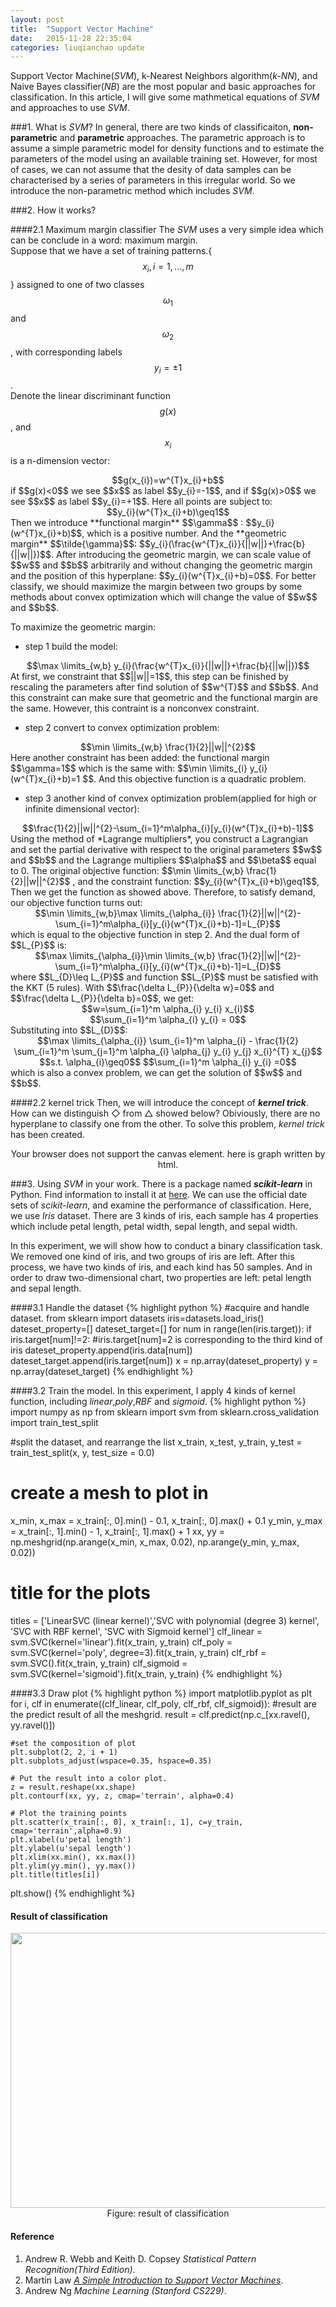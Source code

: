 ```yaml
---
layout: post
title:  "Support Vector Machine"
date:   2015-11-28 22:35:04
categories: liuqianchao update
---
```


Support Vector Machine(*SVM*), k-Nearest Neighbors algorithm(*k-NN*), and Naive Bayes classifier(*NB*) are the most popular and basic approaches for classification. In this article, I will give some mathmetical equations of *SVM* and approaches to use *SVM*.

###1. What is *SVM*?
In general, there are two kinds of classificaiton, **non-parametric** and **parametric** approaches. The parametric approach is to assume a simple parametric model for density functions and to estimate the parameters of the model using an available training set.
However, for most of cases, we can not assume that the desity of data samples can be characterised by a series of parameters in this irregular world. So we introduce the non-parametric method which includes *SVM*.

###2. How it works?

####2.1 Maximum margin classifier
The *SVM* uses a very simple idea which can be conclude in a word: maximum margin.    
Suppose that we have a set of training patterns.{$$x_{i},i=1,...,m$$} assigned to one of two classes $$\omega_{1}$$ and $$\omega_{2}$$, with corresponding labels $$y_{i}=\pm1$$.     
Denote the linear discriminant function $$g(x)$$, and $$x_{i}$$ is a n-dimension vector:

<div align="center">
$$g(x_{i})=w^{T}x_{i}+b$$
</div>
if $$g(x)<0$$ we see $$x$$ as label $$y_{i}=-1$$, and if $$g(x)>0$$ we see $$x$$ as label $$y_{i}=+1$$. Here all points are subject to: 

<div align="center">
$$y_{i}(w^{T}x_{i}+b)\geq1$$
</div>
Then we introduce **functional margin** $$\gamma$$ : $$y_{i}(w^{T}x_{i}+b)$$, which is a positive number.   
And the **geometric margin** $$\tilde{\gamma}$$: $$y_{i}(\frac{w^{T}x_{i}}{||w||}+\frac{b}{||w||})$$. After introducing the geometric margin, we can scale value of $$w$$ and $$b$$ arbitrarily and without changing the geometric margin and the position of this hyperplane: $$y_{i}(w^{T}x_{i}+b)=0$$.
For better classify, we should maximize the margin between two groups by some methods about convex optimization which will change the value of $$w$$ and $$b$$.   

To maximize the geometric margin:

- step 1 build the model:


<div align="center">$$\max \limits_{w,b} y_{i}(\frac{w^{T}x_{i}}{||w||}+\frac{b}{||w||})$$</div>
At first, we constraint that $$||w||=1$$, this step can be finished by rescaling the parameters after find solution of $$w^{T}$$ and $$b$$. And this constraint can make sure that geometric and the functional margin are the same. However, this contraint is a nonconvex constraint.

- step 2 convert to convex optimization problem:

<div align="center">$$\min \limits_{w,b} \frac{1}{2}||w||^{2}$$</div>
Here another constraint has been added: the functional margin $$\gamma=1$$ which is the same with: $$\min \limits_{i} y_{i}(w^{T}x_{i}+b)=1 $$. And this objective function is a quadratic problem.

- step 3 another kind of convex optimization problem(applied for high or infinite dimensional vector):

<div align="center">$$\frac{1}{2}||w||^{2}-\sum_{i=1}^m\alpha_{i}[y_{i}(w^{T}x_{i}+b)-1]$$</div>
Using the method of *Lagrange multipliers*, you construct a Lagrangian and set the partial derivative with respect to the original parameters $$w$$ and $$b$$ and the Lagrange multipliers $$\alpha$$ and $$\beta$$ equal to 0.
The original objective function: $$\min \limits_{w,b} \frac{1}{2}||w||^{2}$$ , and the constraint function: $$y_{i}(w^{T}x_{i}+b)\geq1$$, Then we get the function as showed above. Therefore, to satisfy demand, our objective function turns out:

<div align="center">$$\min \limits_{w,b}\max \limits_{\alpha_{i}} \frac{1}{2}||w||^{2}-\sum_{i=1}^m\alpha_{i}[y_{i}(w^{T}x_{i}+b)-1]=L_{P}$$</div>
which is equal to the objective function in step 2. And the dual form of $$L_{P}$$ is:

<div align="center">$$\max \limits_{\alpha_{i}}\min \limits_{w,b} \frac{1}{2}||w||^{2}-\sum_{i=1}^m\alpha_{i}[y_{i}(w^{T}x_{i}+b)-1]=L_{D}$$</div>
where $$L_{D}\leq L_{P}$$ and function $$L_{P}$$ must be satisfied with the KKT (5 rules). With $$\frac{\delta L_{P}}{\delta w}=0$$ and $$\frac{\delta L_{P}}{\delta b}=0$$, we get:

<div align="center">$$w=\sum_{i=1}^m \alpha_{i} y_{i} x_{i}$$</div>

<div align="center">$$\sum_{i=1}^m \alpha_{i} y_{i} = 0$$</div>
Substituting into $$L_{D}$$:

<div align="center">$$\max \limits_{\alpha_{i}} \sum_{i=1}^m \alpha_{i} - \frac{1}{2} \sum_{i=1}^m \sum_{j=1}^m \alpha_{i} \alpha_{j} y_{i} y_{j} x_{i}^{T} x_{j}$$</div>

<div align="center">$$s.t. \alpha_{i}\geq0$$ $$\sum_{i=1}^m \alpha_{i} y_{i} =0$$</div>
which is also a convex problem, we can get the solution of $$w$$ and $$b$$.

####2.2 kernel trick
Then, we will introduce the concept of ***kernel trick***. How can we distinguish ◇ from △ showed below? Obiviously, there are no hyperplane to classify one from the other. To solve this problem, *kernel trick* has been created.
 

<div align="center">   
<canvas id="myCanvas" width="250" height="180" style="border:0px solid #c3c3c3;">
Your browser does not support the canvas element. here is graph written by html.
</canvas>
<script type="text/javascript">
var c=document.getElementById("myCanvas");
var ctx=c.getContext("2d");

var txt1="△                     ◇";
var txt2="◇                     △";
ctx.font = "20px Helvetica red";            
ctx.textBaseline = 'top';
ctx.fillText(txt1, 40, 0);
ctx.fillText(txt2, 0,130);
</script>
</div>

###3. Using *SVM* in your work.
There is a package named ***scikit-learn*** in Python. Find information to install it at [here](http://scikit-learn.org/stable/index.html). We can use the official date sets of *scikit-learn*, and examine the performance of classification. Here, we use *Iris* dataset. There are 3 kinds of iris, each sample has 4 properties which include petal length, petal width, sepal length, and sepal width.    

In this experiment, we will show how to conduct a binary classification task. We removed one kind of iris, and two groups of iris are left. After this process, we have two kinds of iris, and each kind has 50 samples. And in order to draw two-dimensional chart, two properties are left: petal length and sepal length.

####3.1 Handle the dataset
{% highlight python %}
#acquire and handle dataset.
from sklearn import datasets 
iris=datasets.load_iris()
dateset_property=[]
dateset_target=[]
for num in range(len(iris.target)):
    if iris.target[num]!=2: #iris.target[num]=2 is corresponding to the third kind of iris
        dateset_property.append(iris.data[num])
        dateset_target.append(iris.target[num])
x = np.array(dateset_property)
y = np.array(dateset_target)
{% endhighlight %}   

####3.2 Train the model.
In this experiment, I apply 4 kinds of kernel function, including *linear*,*poly*,*RBF* and *sigmoid*.
{% highlight python %}
import numpy as np
from sklearn import svm
from sklearn.cross_validation import train_test_split

#split the dataset, and rearrange the list
x_train, x_test, y_train, y_test = train_test_split(x, y, test_size = 0.0)

# create a mesh to plot in
x_min, x_max = x_train[:, 0].min() - 0.1, x_train[:, 0].max() + 0.1
y_min, y_max = x_train[:, 1].min() - 1, x_train[:, 1].max() + 1
xx, yy = np.meshgrid(np.arange(x_min, x_max, 0.02), np.arange(y_min, y_max, 0.02))

# title for the plots
titles = ['LinearSVC (linear kernel)','SVC with polynomial (degree 3) kernel', 'SVC with RBF kernel', 'SVC with Sigmoid kernel']
clf_linear  = svm.SVC(kernel='linear').fit(x_train, y_train)
clf_poly    = svm.SVC(kernel='poly', degree=3).fit(x_train, y_train)
clf_rbf     = svm.SVC().fit(x_train, y_train)
clf_sigmoid = svm.SVC(kernel='sigmoid').fit(x_train, y_train)
{% endhighlight %} 

####3.3 Draw plot
{% highlight python %}
import matplotlib.pyplot as plt
for i, clf in enumerate((clf_linear, clf_poly, clf_rbf, clf_sigmoid)):
    #result are the predict result of all the meshgrid.
    result = clf.predict(np.c_[xx.ravel(), yy.ravel()])

    #set the composition of plot
    plt.subplot(2, 2, i + 1)
    plt.subplots_adjust(wspace=0.35, hspace=0.35)

    # Put the result into a color plot.
    z = result.reshape(xx.shape)
    plt.contourf(xx, yy, z, cmap='terrain', alpha=0.4)

    # Plot the training points
    plt.scatter(x_train[:, 0], x_train[:, 1], c=y_train, cmap='terrain',alpha=0.9)
    plt.xlabel(u'petal length')
    plt.ylabel(u'sepal length')
    plt.xlim(xx.min(), xx.max())
    plt.ylim(yy.min(), yy.max())
    plt.title(titles[i])
plt.show()
{% endhighlight %} 

#### Result of classification
<div align="center">
<img src="{{ site.url }}/assets/screenshot.png" width="550" height="440">
</div>
<div align="center">
Figure: result of classification
</div>

#### Reference
1. Andrew R. Webb and Keith D. Copsey *Statistical Pattern Recognition(Third Edition)*.
2. Martin Law [*A Simple Introduction to Support Vector Machines*](http://www.cise.ufl.edu/class/cis4930sp11dtm/notes/intro_svm_new.pdf).
3. Andrew Ng *Machine Learning (Stanford CS229)*.

